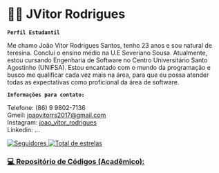 #  👨‍💻 JVitor Rodrigues 

**` Perfil Estudantil `**

Me chamo João Vitor Rodrigues Santos, tenho 23 anos e sou natural de teresina. Concluí o ensino médio na U.E Severiano Sousa. Atualmente, estou cursando Engenharia de Software no Centro Universitário Santo Agostinho (UNIFSA). Estou encantado com o mundo da programação e busco me qualificar cada vez mais na área, para que eu possa atender todas as expectativas como proficional da área de software.


**`Informações para contato:`**  

Telefone: (86) 9 9802-7136  
Gmeil: joaovitorrs2017@gmail.com  
Instagram: [joao_vitor_rodrigues](https://www.instagram.com/joao_vitor_rs_/)  
Linkedin: ...


<a href="https://github.com/JVitorRodrigues?tab=followers">
        <img 
            alt="Seguidores" 
            title="Me siga no GitHub" 
            src="https://custom-icon-badges.demolab.com/github/followers/JVitorRodrigues?color=236ad3&labelColor=1155ba&style=for-the-badge&logo=github&label=Seguidores&logoColor=white"
        />
         <a href="https://github.com JVitorRodrigues?tab=repositories&sort=stargazers">
        <img 
            alt="Total de estrelas" 
            title="Total de estrelas GitHub" 
            src="https://custom-icon-badges.demolab.com/github/stars/JVitorRodrigues?color=55960c&style=for-the-badge&labelColor=488207&logo=star&label=estrelas">  
            
### 💻 Repositório de Códigos (Acadêmico):
